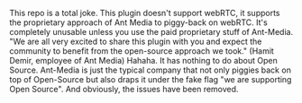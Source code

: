 This repo is a total joke. This plugin doesn't support webRTC, it supports the proprietary approach of Ant Media to piggy-back on webRTC. It's completely unusable unless you use the paid proprietary stuff of Ant-Media.
"We are all very excited to share this plugin with you and expect the community to benefit from the open-source approach we took." (Hamit Demir, employee of Ant Media)
Hahaha. It has nothing to do about Open Source. Ant-Media is just the typical company that not only piggies back on top of Open-Source but also draps it under the fake flag "we are supporting Open Source".
And obviously, the issues have been removed.
